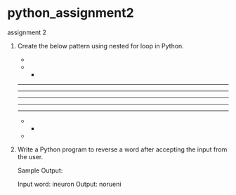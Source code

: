 # python_assignment2
assignment 2

1. Create the below pattern using nested for loop in Python.
   
   *
   * *
   * * *
   * * * *
   * * * * *
   * * * *
   * * *
   * *
   *
   
2. Write a Python program to reverse a word after accepting the input from the user.

   Sample Output:
   
   Input word: ineuron
   Output: norueni
   
